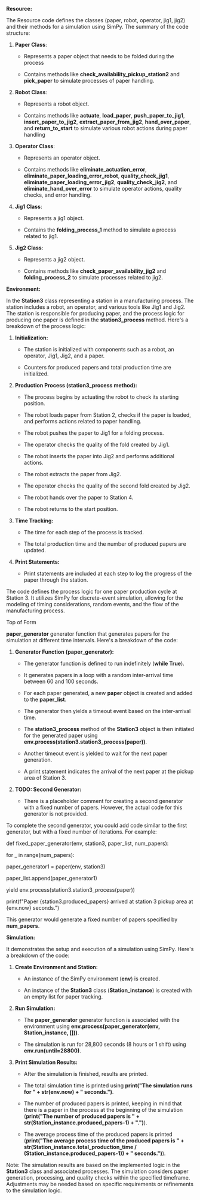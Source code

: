 **Resource:**

The Resource code defines the classes (paper, robot, operator, jig1,
jig2) and their methods for a simulation using SimPy. The summary of the
code structure:

1.  **Paper Class**:

    -   Represents a paper object that needs to be folded during the
        process

    -   Contains methods like **check_availability_pickup_station2** and
        **pick_paper** to simulate processes of paper handling.

2.  **Robot Class**:

    -   Represents a robot object.

    -   Contains methods like **actuate**, **load_paper**,
        **push_paper_to_jig1**, **insert_paper_to_jig2**,
        **extract_paper_from_jig2**, **hand_over_paper**, and
        **return_to_start** to simulate various robot actions during
        paper handling

3.  **Operator Class**:

    -   Represents an operator object.

    -   Contains methods like **eliminate_actuation_error**,
        **eliminate_paper_loading_error_robot**, **quality_check_jig1**,
        **eliminate_paper_loading_error_jig2**, **quality_check_jig2**,
        and **eliminate_hand_over_error** to simulate operator actions,
        quality checks, and error handling.

4.  **Jig1 Class**:

    -   Represents a jig1 object.

    -   Contains the **folding_process_1** method to simulate a process
        related to jig1.

5.  **Jig2 Class**:

    -   Represents a jig2 object.

    -   Contains methods like **check_paper_availability_jig2** and
        **folding_process_2** to simulate processes related to jig2.

**Environment:**

In the **Station3** class representing a station in a manufacturing
process. The station includes a robot, an operator, and various tools
like Jig1 and Jig2. The station is responsible for producing paper, and
the process logic for producing one paper is defined in the
**station3_process** method. Here\'s a breakdown of the process logic:

1.  **Initialization:**

    -   The station is initialized with components such as a robot, an
        operator, Jig1, Jig2, and a paper.

    -   Counters for produced papers and total production time are
        initialized.

2.  **Production Process (station3_process method):**

    -   The process begins by actuating the robot to check its starting
        position.

    -   The robot loads paper from Station 2, checks if the paper is
        loaded, and performs actions related to paper handling.

    -   The robot pushes the paper to Jig1 for a folding process.

    -   The operator checks the quality of the fold created by Jig1.

    -   The robot inserts the paper into Jig2 and performs additional
        actions.

    -   The robot extracts the paper from Jig2.

    -   The operator checks the quality of the second fold created by
        Jig2.

    -   The robot hands over the paper to Station 4.

    -   The robot returns to the start position.

3.  **Time Tracking:**

    -   The time for each step of the process is tracked.

    -   The total production time and the number of produced papers are
        updated.

4.  **Print Statements:**

    -   Print statements are included at each step to log the progress
        of the paper through the station.

The code defines the process logic for one paper production cycle at
Station 3. It utilizes SimPy for discrete-event simulation, allowing for
the modeling of timing considerations, random events, and the flow of
the manufacturing process.

Top of Form

**paper_generator** generator function that generates papers for the
simulation at different time intervals. Here\'s a breakdown of the code:

1.  **Generator Function (paper_generator):**

    -   The generator function is defined to run indefinitely (**while
        True**).

    -   It generates papers in a loop with a random inter-arrival time
        between 60 and 100 seconds.

    -   For each paper generated, a new **paper** object is created and
        added to the **paper_list**.

    -   The generator then yields a timeout event based on the
        inter-arrival time.

    -   The **station3_process** method of the **Station3** object is
        then initiated for the generated paper using
        **env.process(station3.station3_process(paper))**.

    -   Another timeout event is yielded to wait for the next paper
        generation.

    -   A print statement indicates the arrival of the next paper at the
        pickup area of Station 3.

2.  **TODO: Second Generator:**

    -   There is a placeholder comment for creating a second generator
        with a fixed number of papers. However, the actual code for this
        generator is not provided.

To complete the second generator, you could add code similar to the
first generator, but with a fixed number of iterations. For example:

def fixed_paper_generator(env, station3, paper_list, num_papers):

for \_ in range(num_papers):

paper_generator1 = paper(env, station3)

paper_list.append(paper_generator1)

yield env.process(station3.station3_process(paper))

print(f\"Paper {station3.produced_papers} arrived at station 3 pickup
area at {env.now} seconds.\")

This generator would generate a fixed number of papers specified by
**num_papers**.

**Simulation:**

It demonstrates the setup and execution of a simulation using SimPy.
Here\'s a breakdown of the code:

1.  **Create Environment and Station:**

    -   An instance of the SimPy environment (**env**) is created.

    -   An instance of the **Station3** class (**Station_instance**) is
        created with an empty list for paper tracking.

2.  **Run Simulation:**

    -   The **paper_generator** generator function is associated with
        the environment using **env.process(paper_generator(env,
        Station_instance, \[\]))**.

    -   The simulation is run for 28,800 seconds (8 hours or 1 shift)
        using **env.run(until=28800)**.

3.  **Print Simulation Results:**

    -   After the simulation is finished, results are printed.

    -   The total simulation time is printed using **print(\"The
        simulation runs for \" + str(env.now) + \" seconds.\")**.

    -   The number of produced papers is printed, keeping in mind that
        there is a paper in the process at the beginning of the
        simulation (**print(\"The number of produced papers is \" +
        str(Station_instance.produced_papers-1) + \".\")**).

    -   The average process time of the produced papers is printed
        (**print(\"The average process time of the produced papers is
        \" + str(Station_instance.total_production_time /
        (Station_instance.produced_papers-1)) + \" seconds.\")**).

Note: The simulation results are based on the implemented logic in the
**Station3** class and associated processes. The simulation considers
paper generation, processing, and quality checks within the specified
timeframe. Adjustments may be needed based on specific requirements or
refinements to the simulation logic.
